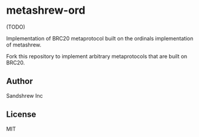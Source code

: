 # metashrew-ord

(TODO)

Implementation of BRC20 metaprotocol built on the ordinals implementation of metashrew.

Fork this repository to implement arbitrary metaprotocols that are built on BRC20.

## Author

Sandshrew Inc

## License

MIT
